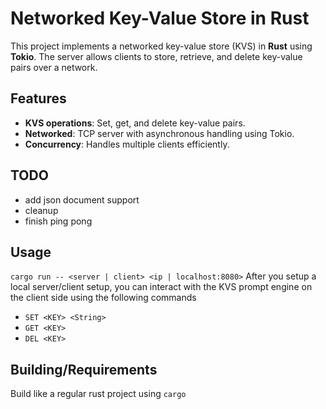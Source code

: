 # Networked Key-Value Store in Rust

This project implements a networked key-value store (KVS) in **Rust** using **Tokio**. The server allows clients to store, retrieve, and delete key-value pairs over a network.

## Features

- **KVS operations**: Set, get, and delete key-value pairs.
- **Networked**: TCP server with asynchronous handling using Tokio.
- **Concurrency**: Handles multiple clients efficiently.

## TODO
- add json document support
- cleanup
- finish ping pong 

## Usage
```cargo run -- <server | client> <ip | localhost:8080>```
After you setup a local server/client setup, you can interact with the KVS prompt engine on the client side using the following commands
- ```SET <KEY> <String>```
- ```GET <KEY>```
- ```DEL <KEY>```


## Building/Requirements
Build like a regular rust project using ```cargo```